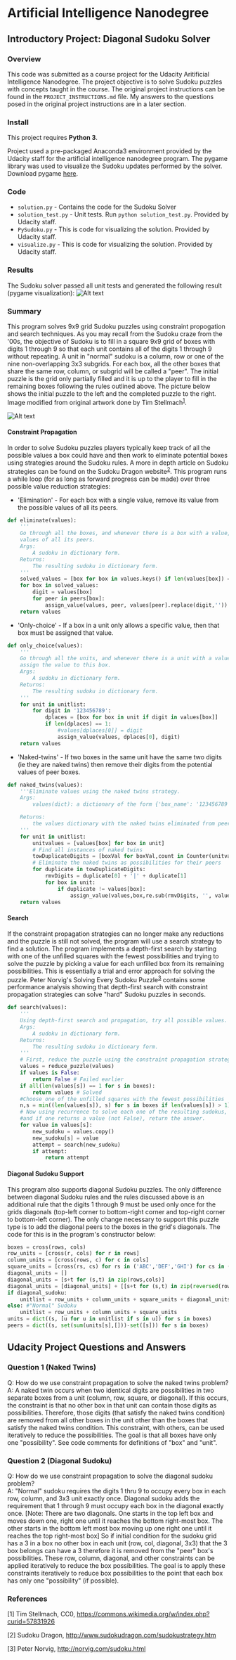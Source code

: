 # Artificial Intelligence Nanodegree
## Introductory Project: Diagonal Sudoku Solver

### Overview
This code was submitted as a course project for the Udacity Aritificial Intelligence Nanodegree. The project objective is to solve Sudoku puzzles with concepts taught in the course. The original project instructions can be found in the `PROJECT_INSTRUCTIONS.md` file. My answers to the questions posed in the original project instructions are in a later section.

### Install

This project requires **Python 3**.

Project used a pre-packaged Anaconda3 environment provided by the Udacity staff for the artificial intelligence nanodegree program. The pygame library was used to visualize the Sudoku updates performed by the solver. Download pygame [here](http://www.pygame.org/download.shtml).

### Code

* `solution.py` - Contains the code for the Sudoku Solver
* `solution_test.py` - Unit tests. Run `python solution_test.py`. Provided by Udacity staff.
* `PySudoku.py` - This is code for visualizing the solution. Provided by Udacity staff.
* `visualize.py` - This is code for visualizing the solution. Provided by Udacity staff.

### Results

The Sudoku solver passed all unit tests and generated the following result (pygame visualization):
![Alt text](/images/SudokuSolver_PygameOutput.png?raw=true "Pygame Output")

### Summary
This program solves 9x9 grid Sudoku puzzles using constraint propogation and search techniques. As you may recall from the Sudoku craze from the '00s, the objective of Sudoku is to fill in a square 9x9 grid of boxes with digits 1 through 9 so that each unit contains all of the digits 1 through 9 without repeating. A unit in "normal" sudoku is a column, row or one of the nine non-overlapping 3x3 subgrids. For each box, all the other boxes that share the same row, column, or subgrid will be called a "peer". The initial puzzle is the grid only partially filled and it is up to the player to fill in the remaining boxes following the rules outlined above. The picture below shows the initial puzzle to the left and the completed puzzle to the right. Image modified from original artwork done by Tim Stellmach<sup>[1](#footnote1)</sup>.

![Alt text](/images/Sudoku_Puzzle_Example.jpg?raw=true)

#### Constraint Propagation
In order to solve Sudoku puzzles players typically keep track of all the possible values a box could have and then work to eliminate potential boxes using strategies around the Sudoku rules. A more in depth article on Sudoku strategies can be found on the Sudoku Dragon website<sup>[2](#footnote2)</sup>. This program runs a while loop (for as long as forward progress can be made) over three possible value reduction strategies:
* 'Elimination' - For each box with a single value, remove its value from the possible values of all its peers.

```python
def eliminate(values):
    '''
    Go through all the boxes, and whenever there is a box with a value, eliminate this value from the 
    values of all its peers.
    Args:
        A sudoku in dictionary form.
    Returns:
        The resulting sudoku in dictionary form.
    '''
    solved_values = [box for box in values.keys() if len(values[box]) == 1]
    for box in solved_values:
        digit = values[box]
        for peer in peers[box]:
            assign_value(values, peer, values[peer].replace(digit,''))
    return values
```


* 'Only-choice' - If a box in a unit only allows a specific value, then that box must be assigned that value.

```python
def only_choice(values):
    '''
    Go through all the units, and whenever there is a unit with a value that only fits in one box,
    assign the value to this box.
    Args:
        A sudoku in dictionary form.
    Returns:
        The resulting sudoku in dictionary form.
    '''
    for unit in unitlist:
        for digit in '123456789':
            dplaces = [box for box in unit if digit in values[box]]
            if len(dplaces) == 1:
                #values[dplaces[0]] = digit
                assign_value(values, dplaces[0], digit)
    return values
```

* 'Naked-twins' - If two boxes in the same unit have the same two digits (ie they are naked twins) then remove their digits from the potential values of peer boxes.

```python
def naked_twins(values):
    '''Eliminate values using the naked twins strategy.
    Args:
        values(dict): a dictionary of the form {'box_name': '123456789', ...}

    Returns:
        the values dictionary with the naked twins eliminated from peers.
    '''
    for unit in unitlist:
        unitvalues = [values[box] for box in unit]
        # Find all instances of naked twins
        towDuplicateDigits = [boxVal for boxVal,count in Counter(unitvalues).items() if count==2 and len(boxVal) == 2]
        # Eliminate the naked twins as possibilities for their peers
        for duplicate in towDuplicateDigits:
            rmvDigits = duplicate[0] + '|' + duplicate[1]
            for box in unit:
                if duplicate != values[box]:
                    assign_value(values,box,re.sub(rmvDigits, '', values[box]))
    return values
```

#### Search
If the constraint propagation strategies can no longer make any reductions and the puzzle is still not solved, the program will use a search strategy to find a solution.  The program implements a depth-first search by starting with one of the unfilled squares with the fewest possibilities and trying to solve the puzzle by picking a value for each unfilled box from its remaining possibilities. This is essentially a trial and error approach for solving the puzzle. Peter Norvig's Solving Every Sudoku Puzzle<sup>[3](#footnote3)</sup> contains some performance analysis showing that depth-first search with constraint propagation strategies can solve "hard" Sudoku puzzles in seconds.

```python
def search(values):
    '''
    Using depth-first search and propagation, try all possible values.
    Args:
        A sudoku in dictionary form.
    Returns:
        The resulting sudoku in dictionary form.
    '''
    # First, reduce the puzzle using the constraint propagation strategies
    values = reduce_puzzle(values)
    if values is False:
        return False # Failed earlier
    if all(len(values[s]) == 1 for s in boxes):
        return values # Solved
    #Choose one of the unfilled squares with the fewest possibilities
    n,s = min((len(values[s]), s) for s in boxes if len(values[s]) > 1)
    # Now using recurrence to solve each one of the resulting sudokus,
    #and if one returns a value (not False), return the answer.
    for value in values[s]:
        new_sudoku = values.copy()
        new_sudoku[s] = value
        attempt = search(new_sudoku)
        if attempt:
            return attempt
```


#### Diagonal Sudoku Support
This program also supports diagonal Sudoku puzzles. The only difference between diagonal Sudoku rules and the rules discussed above is an additional rule that the digits 1 through 9 must be used only once for the grids diagonals (top-left corner to bottom-right corner and top-right corner to bottom-left corner). The only change necessary to support this puzzle type is to add the diagonal peers to the boxes in the grid's diagonals. The code for this is in the program's constructor below:

```python
boxes = cross(rows, cols)
row_units = [cross(r, cols) for r in rows]
column_units = [cross(rows, c) for c in cols]
square_units = [cross(rs, cs) for rs in ('ABC','DEF','GHI') for cs in ('123','456','789')]
diagonal_units = []
diagonal_units = [s+t for (s,t) in zip(rows,cols)]
diagonal_units = [diagonal_units] + [[s+t for (s,t) in zip(reversed(rows),cols)]]
if diagonal_sudoku:
    unitlist = row_units + column_units + square_units + diagonal_units
else: #"Normal" Sudoku
    unitlist = row_units + column_units + square_units
units = dict((s, [u for u in unitlist if s in u]) for s in boxes)
peers = dict((s, set(sum(units[s],[]))-set([s])) for s in boxes)
```

## Udacity Project Questions and Answers
### Question 1 (Naked Twins)
Q: How do we use constraint propagation to solve the naked twins problem?  
A: A naked twin occurs when two identical digits are possibilities in two separate boxes from a unit (column, row, square, or diagonal). If this occurs, the constraint is that no other box in that unit can contain those digits as possibilities. Therefore, those digits (that satisfy the naked twins condition) are removed from all other boxes in the unit other than the boxes that satisfy the naked twins condition. This constraint, with others, can be used iteratively to reduce the possibilities. The goal is that all boxes have only one "possibility". See code comments for definitions of "box" and "unit".

### Question 2 (Diagonal Sudoku)
Q: How do we use constraint propagation to solve the diagonal sudoku problem?  
A: "Normal" sudoku requires the digits 1 thru 9 to occupy every box in each row, column, and 3x3 unit exactly once. Diagonal sudoku adds the requirement that 1 through 9 must occupy each box in the diagonal exactly once. [Note: There are two diagonals. One starts in the top left box and moves down one, right one until it reaches the bottom right-most box. The other starts in the bottom left most box moving up one right one until it reaches the top right-most box] So if initial condition for the sudoku grid has a 3 in a box no other box in each unit (row, col, diagonal, 3x3) that the 3 box belongs can have a 3 therefore it is removed from the "peer" box's possibilities. These row, column, diagonal, and other constraints can be applied iteratively to reduce the box possibilities. The goal is to apply these constraints iteratively to reduce box possibilities to the point that each box has only one "possibility" (if possible).

### References
<a name="footnote1">[1]</a> Tim Stellmach, CC0, https://commons.wikimedia.org/w/index.php?curid=57831926

<a name="footnote2">[2]</a> Sudoku Dragon, http://www.sudokudragon.com/sudokustrategy.htm

<a name="footnote3">[3]</a> Peter Norvig, http://norvig.com/sudoku.html
